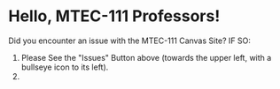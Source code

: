 # Hello, MTEC-111 Professors!

Did you encounter an issue with the MTEC-111 Canvas Site? 
IF SO:
1) Please See the "Issues" Button above (towards the upper left, with a bullseye icon to its left).
2) 
